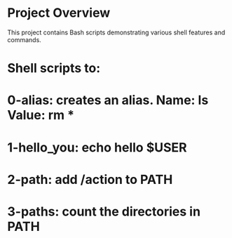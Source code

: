 # Project Overview

This project contains Bash scripts demonstrating various shell features and commands.

# Shell scripts to: 
# 0-alias: creates an alias. Name: ls Value: rm *
# 1-hello_you: echo hello $USER
# 2-path: add /action to PATH
# 3-paths: count the directories in PATH
